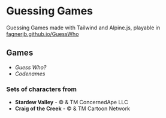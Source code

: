 # Guessing Games

Guessing Games made with Tailwind and Alpine.js, playable in
[fagnerjb.github.io/GuessWho](https://fagnerjb.github.io/GuessWho/)

## Games

-  _Guess Who?_
-  _Codenames_

### Sets of characters from

-  **Stardew Valley** - © & TM ConcernedApe LLC
-  **Craig of the Creek** - © & TM Cartoon Network
